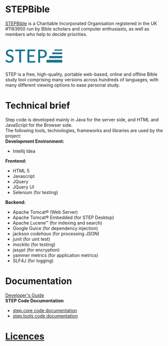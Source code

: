 # STEPBible
[STEPBible](https://www.stepbible.org) is a Charitable Incorporated Organisation registered in the UK #1193950 run by Bible scholars and computer enthusiasts, as well as members who help to decide priorities.   

# ![STEP](./step.svg)
STEP is a free, high-quality, portable web-based, online and offline Bible study tool comprising many versions across hundreds of languages, with many different viewing options to ease personal study.

# Technical brief
Step code is developed mainly in Java for the server side, and HTML and JavaScript for the Browser side.<br>
The following tools, technologies, frameworks and libraries are used by the project:<br>
**Development Environment:**<br>
- Intellij Idea
  
**Frontend:**<br>
- HTML 5
- Javascript
- JQuery
- JQuery UI
- Selenium (for testing)

**Backend:**
- Apache Tomcat® (Web Server)
- Apache Tomcat® Embedded (for STEP Desktop)
- Apache Lucene™ (for indexing and search)
- Google Guice (for dependency injection)
- jackson *codehaus* (for processing JSON)
- junit (for uint test)
- mockito (for testing)
- jasypt (for encryption)
- yammer metrics (for application metrics)
- SLF4J (for logging)

# Documentation
[Developer's Guide](https://stepweb.atlassian.net/wiki/spaces/TYNSTEP/pages)<br>
**STEP Code Documentation**
- [step.core code documentation](https://github.com/sabdelmalik/STEP-Links/tree/STEP-Link-Pages/step-core-docs/)
- [step.tools code documentation](https://github.com/sabdelmalik/STEP-Links/tree/STEP-Link-Pages/step-tools-docs/)

# [Licences](https://www.stepbible.org/ug/copyrights-licences.html)

